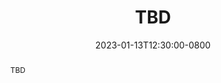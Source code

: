 ---
speaker: Mrdjan Jankovic
affiliation: Ford
website: "example.com"
date: 2023-01-13T12:30:00-0800
location: NVIDIA Auditorium
location-url: "https://campus-map.stanford.edu/?id=04-080"
title: "TBD"
abstract: "TBD"
youtube-code: "TBD"
---